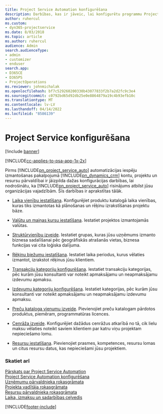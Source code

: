 ```yaml
---
title: Project Service Automation konfigurēšana
description: Darbības, kas ir jāveic, lai konfigurētu programmu Project Service
author: ruhercul
ms.custom:
- dyn365-projectservice
ms.date: 8/03/2018
ms.topic: article
ms.author: ruhercul
audience: Admin
search.audienceType:
- admin
- customizer
- enduser
search.app:
- D365CE
- D365PS
- ProjectOperations
ms.reviewer: johnmichalak
ms.openlocfilehash: bf7c529260200330b43077833f2b7a2d2fc9c3e4
ms.sourcegitcommit: c0792bd65d92db25e0e8864879a19c4b93efb10c
ms.translationtype: MT
ms.contentlocale: lv-LV
ms.lasthandoff: 04/14/2022
ms.locfileid: "8586139"
---
```

# <a name="configure-project-service"></a>Project Service konfigurēšana

[!include [banner](../includes/psa-now-project-operations.md)]

[!INCLUDE[cc-applies-to-psa-app-1x-2x](../includes/cc-applies-to-psa-app-1x-2x.md)]

Pirms [!INCLUDE[pn_project_service_auto](../includes/pn-project-service-auto.md)] automatizācijas iespēju izmantošanas pakalpojumā [!INCLUDE[pn_dynamics_crm](../includes/pn-dynamics-crm.md)] kontu, projektu un resursu pārvaldībai ir jāizpilda dažas konfigurācijas darbības, lai nodrošinātu, ka [!INCLUDE[pn_project_service_auto](../includes/pn-project-service-auto.md)] risinājums atbilst jūsu organizācijas vajadzībām. Šīs darbības ir aprakstītas tālāk.  
  
-   [Laika vienību iestatīšana](../psa/set-up-time-units.md). Konfigurējiet produktu katalogā laika vienības, kuras tiks izmantotas kā plānošanas un rēķinu izrakstīšanas projektu bāze.  
  
-   [Valūtu un maiņas kursu iestatīšana](../psa/set-up-currencies-exchange-rates.md). Iestatiet projektos izmantojamās valūtas.  
  
-   [Struktūrvienību izveide](../psa/create-organizational-units.md). Iestatiet grupas, kuras jūsu uzņēmums izmanto biznesa sadalīšanai pēc ģeogrāfiskās atrašanās vietas, biznesa funkcijas vai cita loģiska dalījuma.  
  
-   [Rēķinu biežumu iestatīšana](../psa/set-up-invoice-frequencies.md). Iestatiet laika periodus, kurus vēlaties izmantot, izrakstot rēķinus jūsu klientiem.  
  
-   [Transakciju kategoriju konfigurēšana](../psa/configure-transaction-categories.md). Iestatiet transakciju kategorijas, pēc kurām jūsu konsultanti var noteikt apmaksājamu un neapmaksājamu izdevumu apmaksu.  
  
-   [Izdevumu kategoriju konfigurēšana](../psa/configure-expense-categories.md). Iestatiet kategorijas, pēc kurām jūsu konsultanti var noteikt apmaksājamu un neapmaksājamu izdevumu apmaksu.  
  
-   [Preču kataloga vienumu izveide](../psa/create-product-catalog-items.md). Pievienojiet preču katalogam pārdotos produktus, piemēram, programmatūras licences.  
  
-   [Cenrāža izveide](../psa/create-price-list.md). Konfigurējiet dažādus cenrāžus atkarībā no tā, cik lielu maksu vēlaties noteikt saviem klientiem par katru viņu projektam nepieciešamo lomu.  
  
-   [Resursu iestatīšana](../psa/set-up-resources.md). Pievienojiet prasmes, kompetences, resursu lomas un citus resursu datus, kas nepieciešami jūsu projektiem.  
  
### <a name="see-also"></a>Skatiet arī  
 [Pārskats par Project Service Automation](../psa/overview.md)   
 [Project Service Automation konfigurēšana](../psa/configure.md)   
 [Uzņēmumu pārvaldnieka rokasgrāmata](../psa/account-manager-guide.md)   
 [Projekta vadītāja rokasgrāmata](../psa/project-manager-guide.md)   
 [Resursu pārvaldnieka rokasgrāmata](../psa/resource-manager-guide.md)   
 [Laika, izmaksu un sadarbības ceļvedis](../psa/time-expense-collaboration-guide.md)


[!INCLUDE[footer-include](../includes/footer-banner.md)]

